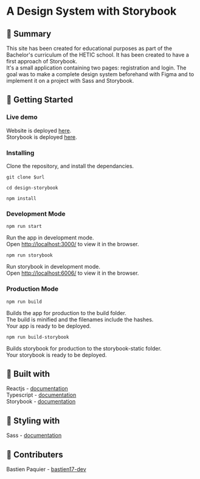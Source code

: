 # A Design System with Storybook

## 📖 Summary

This site has been created for educational purposes as part of the Bachelor's curriculum of the HETIC school. It has been created to have a first approach of Storybook.\
It's a small application containing two pages: registration and login. The goal was to make a complete design system beforehand with Figma and to implement it on a project with Sass and Storybook.

## 🚀 Getting Started

### Live demo

Website is deployed [here](https://design-front.netlify.app/).\
Storybook is deployed [here](https://design-storybook.netlify.app/).

### Installing

Clone the repository, and install the dependancies.

```
git clone $url
```

```
cd design-storybook
```

```
npm install
```

### Development Mode

```
npm run start
```

Run the app in development mode.\
Open [http://localhost:3000/](http://localhost:3000/) to view it in the browser.

```
npm run storybook
```

Run storybook in development mode.\
Open [http://localhost:6006/](http://localhost:6006/) to view it in the browser.

### Production Mode

```
npm run build
```

Builds the app for production to the build folder.\
The build is minified and the filenames include the hashes.\
Your app is ready to be deployed.

```
npm run build-storybook
```

Builds storybook for production to the storybook-static folder.\
Your storybook is ready to be deployed.

## 🔨 Built with

Reactjs - [documentation](https://reactjs.org/)  
Typescript - [documentation](https://www.typescriptlang.org/docs/)  
Storybook - [documentation](https://storybook.js.org/docs/react/get-started/introduction)   

## 🎨 Styling with

Sass - [documentation](https://sass-lang.com/documentation/)

## 👥 Contributers

Bastien Paquier - [bastien17-dev](https://github.com/bastien17-dev)  
